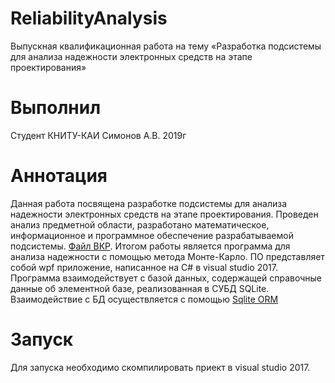 ReliabilityAnalysis
===================

Выпускная квалификационная работа на тему «Разработка подсистемы для анализа надежности электронных средств на этапе проектирования»

# Выполнил
Cтудент КНИТУ-КАИ Симонов А.В. 2019г

# Аннотация
Данная работа посвящена разработке подсистемы для анализа надежности электронных средств на этапе проектирования. 
Проведен анализ предметной области, разработано математическое, информационное и программное обеспечение разрабатываемой подсистемы.
[Файл ВКР](https://drive.google.com/open?id=1bJ9RnEoeHliFFFvZ7__BgUyc-89g7Nsw). 
Итогом работы является программа для анализа надежности с помощью метода Монте-Карло. 
ПО представляет собой wpf приложение, написанное на C# в visual studio 2017.
Программа взаимодействует с базой данных, содержащей справочные данные об элементной базе, реализованная в СУБД SQLite. 
Взаимодействие с БД осуществляется с помощью [Sqlite ORM](https://archive.codeplex.com/?p=sqliteorm)

# Запуск
Для запуска необходимо скомпилировать приект в visual studio 2017.
